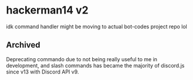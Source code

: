 # hackerman14 v2
idk command handler might be moving to actual bot-codes project repo lol

## Archived

Deprecating commando due to not being really useful to me in development, and slash commands has became the majority of discord.js since v13 with Discord API v9.
